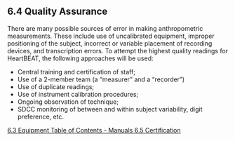 ## 6.4 Quality Assurance

There are many possible sources of error in making anthropometric measurements. These include use of uncalibrated equipment, improper positioning of the subject, incorrect or variable placement of recording devices, and transcription errors. To attempt the highest quality readings for HeartBEAT, the following approaches will be used:

* Central training and certification of staff;
* Use of a 2-member team (a “measurer” and a “recorder”)
* Use of duplicate readings;
* Use of  instrument calibration procedures;
* Ongoing observation of technique;
* SDCC monitoring of between and within subject variability, digit preference, etc.


<div class="center">
<div class="btn-group">
  <a href=":pages_path:/manuals/anthropometry/6-03-equipment.md" class="btn btn-default">
    <span class="glyphicon glyphicon-chevron-left"></span>
    6.3 Equipment
  </a>

  <a href=":pages_path:/manuals/manual-toc.md" class="btn btn-default">
    <span class="glyphicon glyphicon-chevron-up"></span>
    Table of Contents - Manuals
  </a>

  <a href=":pages_path:/manuals/anthropometry/6-05-certification.md" class="btn btn-success">
    6.5 Certification
    <span class="glyphicon glyphicon-chevron-right"></span>
  </a>
</div>
</div>
